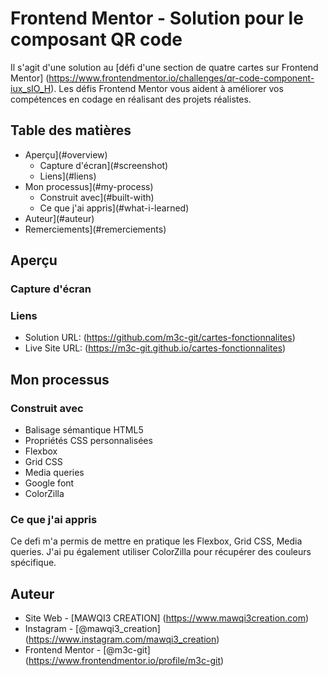 # Frontend Mentor - Solution pour le composant QR code

Il s'agit d'une solution au [défi d'une section de quatre cartes sur Frontend Mentor] (https://www.frontendmentor.io/challenges/qr-code-component-iux_sIO_H). Les défis Frontend Mentor vous aident à améliorer vos compétences en codage en réalisant des projets réalistes. 

## Table des matières

- Aperçu](#overview)
  - Capture d'écran](#screenshot)
  - Liens](#liens)
- Mon processus](#my-process)
  - Construit avec](#built-with)
  - Ce que j'ai appris](#what-i-learned)
- Auteur](#auteur)
- Remerciements](#remerciements)


## Aperçu

### Capture d'écran

### Liens

- Solution URL: (https://github.com/m3c-git/cartes-fonctionnalites)
- Live Site URL: (https://m3c-git.github.io/cartes-fonctionnalites)

## Mon processus

### Construit avec

- Balisage sémantique HTML5
- Propriétés CSS personnalisées
- Flexbox
- Grid CSS
- Media queries
- Google font
- ColorZilla



### Ce que j'ai appris

Ce defi m'a permis de mettre en pratique les Flexbox, Grid CSS, Media queries. J'ai pu également utiliser ColorZilla pour récupérer des couleurs spécifique.

## Auteur

- Site Web - [MAWQI3 CREATION] (https://www.mawqi3creation.com)
- Instagram - [@mawqi3_creation] (https://www.instagram.com/mawqi3_creation)
- Frontend Mentor - [@m3c-git] (https://www.frontendmentor.io/profile/m3c-git)